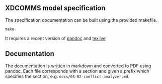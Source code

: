 ## XDCOMMS model specification

The specification documentation can be built using the provided makefile.

```
make
```

It requires a recent version of [pandoc](https://pandoc.org) and 
[texlive](https://www.tug.org/texlive/)

## Documentation

The documentation is written in markdown and converted to PDF using pandoc. Each file corresponds with a section and given a prefix which specifies the section, e.g. `docs/03-02-conflict-analyzer.md`.
